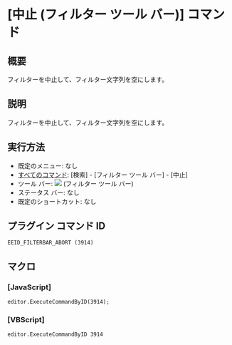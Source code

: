 # \[中止 (フィルター ツール バー)\] コマンド

## 概要

フィルターを中止して、フィルター文字列を空にします。

## 説明

フィルターを中止して、フィルター文字列を空にします。

## 実行方法

- 既定のメニュー: なし
- [すべてのコマンド](../../glossary/allcommands): \[検索\] \- \[フィルター ツール バー\] \- \[中止\]
- ツール バー: ![](../../images/abort..png) (フィルター ツール バー)
- ステータス バー: なし
- 既定のショートカット: なし

## プラグイン コマンド ID

```
EEID_FILTERBAR_ABORT (3914)
```

## マクロ

### \[JavaScript\]

```
editor.ExecuteCommandByID(3914);
```

### \[VBScript\]

```
editor.ExecuteCommandByID 3914
```
